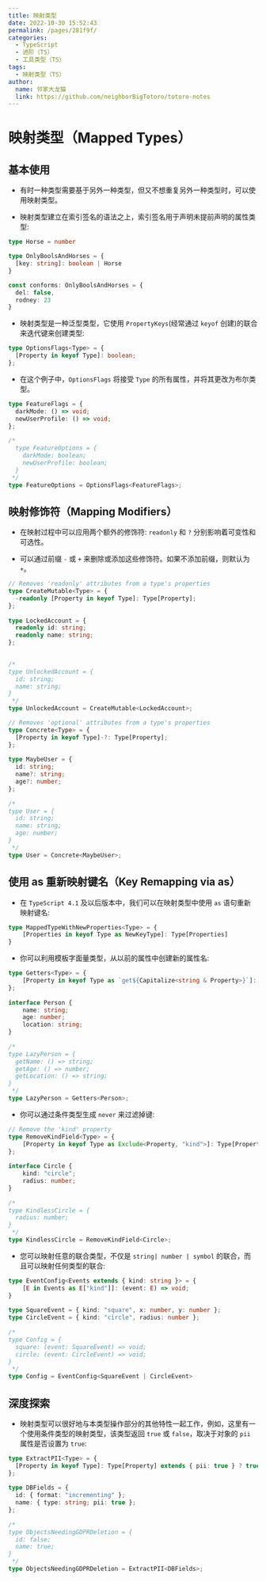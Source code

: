 ```yaml
---
title: 映射类型
date: 2022-10-30 15:52:43
permalink: /pages/281f9f/
categories:
  - TypeScript
  - 进阶（TS）
  - 工具类型（TS）
tags:
  - 映射类型（TS）
author: 
  name: 邻家大龙猫
  link: https://github.com/neighborBigTotoro/totoro-notes
---
```




# 映射类型（Mapped Types）



## 基本使用

- 有时一种类型需要基于另外一种类型，但又不想重复另外一种类型时，可以使用映射类型。

- 映射类型建立在索引签名的语法之上，索引签名用于声明未提前声明的属性类型:
``` ts
type Horse = number

type OnlyBoolsAndHorses = {
  [key: string]: boolean | Horse
}

const conforms: OnlyBoolsAndHorses = {
  del: false,
  rodney: 23
}
```


- 映射类型是一种泛型类型，它使用 `PropertyKeys`(经常通过 `keyof` 创建)的联合来迭代键来创建类型:
``` ts
type OptionsFlags<Type> = {
  [Property in keyof Type]: boolean;
};
```

- 在这个例子中，`OptionsFlags` 将接受 `Type` 的所有属性，并将其更改为布尔类型。
``` ts
type FeatureFlags = {
  darkMode: () => void;
  newUserProfile: () => void;
};
 
/*
  type FeatureOptions = {
    darkMode: boolean;
    newUserProfile: boolean;
  }
 */
type FeatureOptions = OptionsFlags<FeatureFlags>;
```



## 映射修饰符（Mapping Modifiers）

- 在映射过程中可以应用两个额外的修饰符: `readonly` 和 `?` 分别影响着可变性和可选性。

- 可以通过前缀 `-` 或 `+` 来删除或添加这些修饰符。如果不添加前缀，则默认为 `+`。
``` ts
// Removes 'readonly' attributes from a type's properties
type CreateMutable<Type> = {
  -readonly [Property in keyof Type]: Type[Property];
};
 
type LockedAccount = {
  readonly id: string;
  readonly name: string;
};
 

/* 
type UnlockedAccount = {
  id: string;
  name: string;
}
 */
type UnlockedAccount = CreateMutable<LockedAccount>;
```

``` ts
// Removes 'optional' attributes from a type's properties
type Concrete<Type> = {
  [Property in keyof Type]-?: Type[Property];
};
 
type MaybeUser = {
  id: string;
  name?: string;
  age?: number;
};
 
/* 
type User = {
  id: string;
  name: string;
  age: number;
}
 */
type User = Concrete<MaybeUser>;
```



## 使用 as 重新映射键名（Key Remapping via as）

- 在 `TypeScript 4.1` 及以后版本中，我们可以在映射类型中使用 `as` 语句重新映射键名:
``` ts
type MappedTypeWithNewProperties<Type> = {
    [Properties in keyof Type as NewKeyType]: Type[Properties]
}
```

- 你可以利用模板字面量类型，从以前的属性中创建新的属性名:

``` ts
type Getters<Type> = {
    [Property in keyof Type as `get${Capitalize<string & Property>}`]: () => Type[Property]
};
 
interface Person {
    name: string;
    age: number;
    location: string;
}
 
/* 
type LazyPerson = {
  getName: () => string;
  getAge: () => number;
  getLocation: () => string;
}
 */
type LazyPerson = Getters<Person>;
```


- 你可以通过条件类型生成 `never` 来过滤掉键:
``` ts
// Remove the 'kind' property
type RemoveKindField<Type> = {
    [Property in keyof Type as Exclude<Property, "kind">]: Type[Property]
};
 
interface Circle {
    kind: "circle";
    radius: number;
}
 
/* 
type KindlessCircle = {
  radius: number;
}
 */
type KindlessCircle = RemoveKindField<Circle>;
```

- 您可以映射任意的联合类型，不仅是 `string| number | symbol` 的联合，而且可以映射任何类型的联合:
``` ts
type EventConfig<Events extends { kind: string }> = {
    [E in Events as E["kind"]]: (event: E) => void;
}
 
type SquareEvent = { kind: "square", x: number, y: number };
type CircleEvent = { kind: "circle", radius: number };
 
/* 
type Config = {
  square: (event: SquareEvent) => void;
  circle: (event: CircleEvent) => void;
}
 */
type Config = EventConfig<SquareEvent | CircleEvent>
```



## 深度探索

- 映射类型可以很好地与本类型操作部分的其他特性一起工作，例如，这里有一个使用条件类型的映射类型，该类型返回 `true` 或 `false`，取决于对象的 `pii` 属性是否设置为 `true`:
``` ts
type ExtractPII<Type> = {
  [Property in keyof Type]: Type[Property] extends { pii: true } ? true : false;
};
 
type DBFields = {
  id: { format: "incrementing" };
  name: { type: string; pii: true };
};
 
/* 
type ObjectsNeedingGDPRDeletion = {
  id: false;
  name: true;
}
 */
type ObjectsNeedingGDPRDeletion = ExtractPII<DBFields>;
```